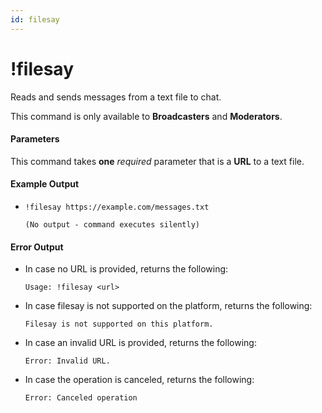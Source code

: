 ```yaml
---
id: filesay
---
```


# !filesay

Reads and sends messages from a text file to chat.

This command is only available to **Broadcasters** and **Moderators**.

#### Parameters

This command takes **one** *required* parameter that is a **URL** to a text file.

#### Example Output

* `!filesay https://example.com/messages.txt`

    ```
    (No output - command executes silently)
    ```

#### Error Output

* In case no URL is provided, returns the following:

    ```
    Usage: !filesay <url>
    ```

* In case filesay is not supported on the platform, returns the following:

    ```
    Filesay is not supported on this platform.
    ```

* In case an invalid URL is provided, returns the following:

    ```
    Error: Invalid URL.
    ```

* In case the operation is canceled, returns the following:

    ```
    Error: Canceled operation
    ```

